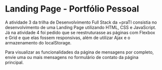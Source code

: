 # Landing Page - Portfólio Pessoal
A atividade 3 da trilha de Desenvolvimento Full Stack da +praTI consistia no desenvolvimento de uma Landing Page utilizando HTML, CSS e JavaScript.
Já na atividade 4 foi pedido que se reestruturasse as páginas com Flexbox e Grid e que elas fossem responsivas, além de utilizar Ajax e o armazenamento do localStorage.

Para visualizar as funcionalidades da página de mensagens por completo, envie uma ou mais mensagens no formulário de contato da página principal.
